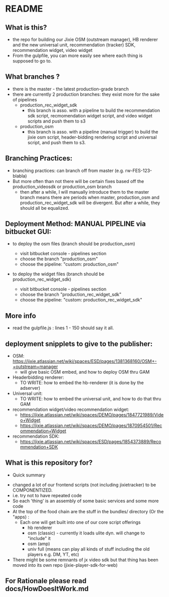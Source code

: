 # README #

## What is this?
- the repo for building our Jixie OSM (outstream manager), HB renderer and the new universal unit, recommendation (tracker) SDK, recommendation widget, video widget
- From the gulpfile, you can more easily see where each thing is supposed to go to.

## What branches ?
- there is the master - the latest production-grade branch
- there are currently 2 production branches: they exist more for the sake of pipelines
    - production_rec_widget_sdk  
        - this branch is asso. with a pipeline to build the recommendation sdk script, recmomendation widget script, and video widget scripts and push them to s3
    - production_osm 
        - this branch is asso. with a pipeline (manual trigger) to build the jixie osm script, header-bidding rendering script and universal script, and push them to s3.
## Branching Practices:        
- branching practices: can branch off from master (e.g. rw-FES-123-blabla)
- But more often than not there will be certain fixes based off the production_videosdk or production_osm branch 
    - then after a while, I will manually introduce them to the master branch
        means there are periods when master, production_osm and production_rec_widget_sdk will be divergent. But after a while, they should all be equalized.

## Deployment Method: MANUAL PIPELINE via bitbucket GUI:
- to deploy the osm files (branch should be production_osm)
    - visit bitbucket console - pipelines section
    - choose the branch "production_osm"
    - choose the pipeline: "custom: production_osm"

- to deploy the widget files (branch should be production_rec_widget_sdk)
    - visit bitbucket console - pipelines section
    - choose the branch "production_rec_widget_sdk"
    - choose the pipeline: "custom: production_rec_widget_sdk"


## More info
- read the gulpfile.js : lines 1 - 150 should say it all.

## deployment snipplets to give to the publisher:
- OSM:
    https://jixie.atlassian.net/wiki/spaces/ESD/pages/1381368160/OSM+-+outstream+manager
    - will give basic OSM embed, and how to deploy OSM thru GAM
- Headerbidding renderer:    
    - TO WRITE: how to embed the hb-renderer (it is done by the adserver)
- Universal unit:    
    - TO WRITE: how to embed the universal unit, and how to do that thru GAM
- recommendation widget/video recommendation widget:
    - https://jixie.atlassian.net/wiki/spaces/DEMO/pages/1847721989/Video+Widget
    - https://jixie.atlassian.net/wiki/spaces/DEMO/pages/1870954501/Recommendation+Widget
- recommendation SDK:
    - https://jixie.atlassian.net/wiki/spaces/ESD/pages/1854373889/Recommendation+SDK    


## What is this repository for? #
* Quick summary
- changed a lot of our frontend scripts (not including jixietracker) to be COMPONENTIZED.
- i.e. try not to have repeated code
- So each 'thing' is an assembly of some basic services and some more code
- At the top of the food chain are the stuff in the bundles/ directory (Or the "apps) :
    - Each one will get built into one of our core script offerings
        - hb renderer
        - osm (classic) - currently it loads ulite dyn. will change to "include" it
        - osm (amp)
        - univ full (means can play all kinds of stuff including the old players e.g. DM, YT, etc)
- There might be some remnants of jx video sdk but that thing has been moved into its own repo (jixie-player-sdk-for-web)


## For Rationale please read docs/HowDoesItWork.md
